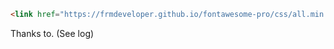 ```html
<link href="https://frmdeveloper.github.io/fontawesome-pro/css/all.min.css" rel="stylesheet" type="text/css" />
```

Thanks to.
(See log)
